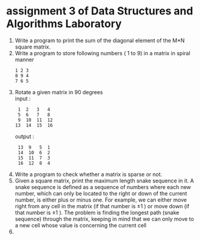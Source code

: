 # assignment 3 of Data Structures and Algorithms Laboratory
1. Write a program to print the sum of the diagonal element of the M*N square matrix.
2. Write a program to store following numbers ( 1 to 9) in a matrix in spiral manner
    ```
    1 2 3
    8 9 4
    7 6 5
     ```
3. Rotate a given matrix in 90 degrees  
   input :
   ```
    1  2   3   4
    5  6   7   8
    9  10  11  12
   13  14  15  16
   ```
   output :
   ```
    13  9   5  1
    14  10  6  2
    15  11  7  3
    16  12  8  4
   ```
4. Write a program to check whether a matrix is sparse or not.
5. Given a square matrix, print the maximum length snake sequence in it. A snake 
sequence is defined as a sequence of numbers where each new number, which can 
only be located to the right or down of the current number, is either plus or minus one.
For example, we can either move right from any cell in the matrix (if that number is ±1 ) or 
move down (if that number is ±1 ). The problem is finding the longest path (snake sequence) 
through the matrix, keeping in mind that we can only move to a new cell whose value 
is concerning the current cell
6. 
